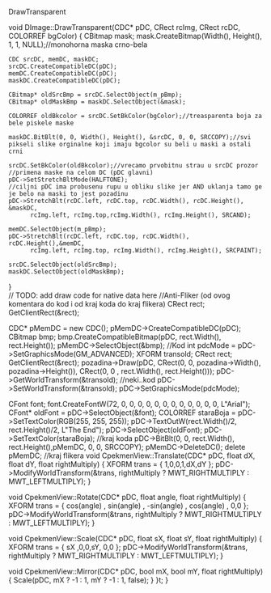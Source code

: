 DrawTransparent

void DImage::DrawTransparent(CDC* pDC, CRect rcImg, CRect rcDC, COLORREF bgColor) {
    CBitmap mask;
    mask.CreateBitmap(Width(), Height(), 1, 1, NULL);//monohorna maska crno-bela

    CDC srcDC, memDC, maskDC;
    srcDC.CreateCompatibleDC(pDC);
    memDC.CreateCompatibleDC(pDC);
    maskDC.CreateCompatibleDC(pDC);

    CBitmap* oldSrcBmp = srcDC.SelectObject(m_pBmp);
    CBitmap* oldMaskBmp = maskDC.SelectObject(&mask);

    COLORREF oldBkcolor = srcDC.SetBkColor(bgColor);//treasparenta boja za bele piskele maske

    maskDC.BitBlt(0, 0, Width(), Height(), &srcDC, 0, 0, SRCCOPY);//svi pikseli slike orginalne koji imaju bgcolor su beli u maski a ostali crni

    srcDC.SetBkColor(oldBkcolor);//vrecamo prvobitnu strau u srcDC prozor
    //primena maske na celom DC (pDC glavni)
    pDC->SetStretchBltMode(HALFTONE);
    //ciljni pDC ima probusenu rupu u obliku slike jer AND uklanja tamo ge je belo na maski to jest pozadinu
    pDC->StretchBlt(rcDC.left, rcDC.top, rcDC.Width(), rcDC.Height(), &maskDC, 
          rcImg.left, rcImg.top,rcImg.Width(), rcImg.Height(), SRCAND);

    memDC.SelectObject(m_pBmp);
    pDC->StretchBlt(rcDC.left, rcDC.top, rcDC.Width(), rcDC.Height(),&memDC, 
          rcImg.left, rcImg.top, rcImg.Width(), rcImg.Height(), SRCPAINT);

    srcDC.SelectObject(oldSrcBmp);
    maskDC.SelectObject(oldMaskBmp);
}   
// TODO: add draw code for native data here
//Anti-Fliker (od ovog komentara do kod i od kraj koda do kraj flikera)
CRect rect;
GetClientRect(&rect);

CDC* pMemDC = new CDC();
pMemDC->CreateCompatibleDC(pDC);
CBitmap bmp;
bmp.CreateCompatibleBitmap(pDC, rect.Width(), rect.Height());
pMemDC->SelectObject(&bmp);
//Kod
int pdcMode = pDC->SetGraphicsMode(GM_ADVANCED);
XFORM transold;
CRect rect;
GetClientRect(&rect);
pozadina->Draw(pDC, CRect(0, 0, pozadina->Width(), pozadina->Height()), CRect(0, 0 , rect.Width(), rect.Height()));
pDC->GetWorldTransform(&transold);
//neki..kod
pDC->SetWorldTransform(&transold);
pDC->SetGraphicsMode(pdcMode);

CFont font;
font.CreateFontW(72, 0, 0, 0, 0, 0, 0, 0, 0, 0, 0, 0, 0, L"Arial");
CFont* oldFont = pDC->SelectObject(&font);
COLORREF staraBoja = pDC->SetTextColor(RGB(255, 255, 255));
pDC->TextOutW(rect.Width()/2, rect.Height()/2, L"The End");
pDC->SelectObject(oldFont);
pDC->SetTextColor(staraBoja);
//kraj koda
pDC->BitBlt(0, 0, rect.Width(), rect.Height(),pMemDC, 0, 0, SRCCOPY);
pMemDC->DeleteDC();
delete pMemDC;
//kraj flikera
void CpekmenView::Translate(CDC* pDC, float dX, float dY, float rightMultiply)
{
	XFORM trans = { 1,0,0,1,dX,dY };
	pDC->ModifyWorldTransform(&trans, rightMultiply ? MWT_RIGHTMULTIPLY : MWT_LEFTMULTIPLY);
}

void CpekmenView::Rotate(CDC* pDC, float angle, float rightMultiply)
{
	XFORM trans = { cos(angle) , sin(angle) , -sin(angle) , cos(angle) ,  0,0 };
	pDC->ModifyWorldTransform(&trans, rightMultiply ? MWT_RIGHTMULTIPLY : MWT_LEFTMULTIPLY);
}

void CpekmenView::Scale(CDC* pDC, float sX, float sY, float rightMultiply)
{
	XFORM trans = { sX ,0,0,sY, 0,0 };
	pDC->ModifyWorldTransform(&trans, rightMultiply ? MWT_RIGHTMULTIPLY : MWT_LEFTMULTIPLY);
}

void CpekmenView::Mirror(CDC* pDC, bool mX, bool mY, float rightMultiply)
{
	Scale(pDC, mX ? -1 : 1, mY ? -1 : 1, false);
}
}t;
}
